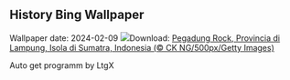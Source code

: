 ## History Bing Wallpaper
Wallpaper date: 2024-02-09
![](https://www.bing.com/th?id=OHR.PegadungRocks_IT-IT3929820367_UHD.jpg&w=1000)Download: [Pegadung Rock, Provincia di Lampung, Isola di Sumatra, Indonesia (© CK NG/500px/Getty Images)](https://www.bing.com/th?id=OHR.PegadungRocks_IT-IT3929820367_UHD.jpg)

Auto get programm by LtgX

